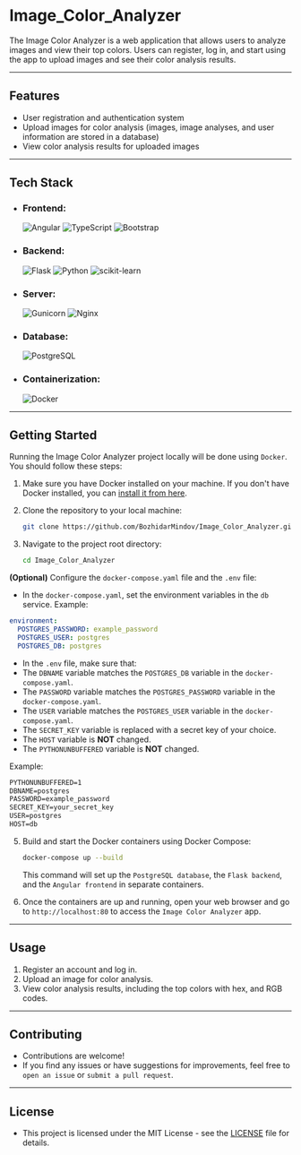 # Image_Color_Analyzer

The Image Color Analyzer is a web application that allows users to analyze images and view their top colors. Users can register, log in, and start using the app to upload images and see their color analysis results.

---

## Features
- User registration and authentication system
- Upload images for color analysis (images, image analyses, and user information are stored in a database)
- View color analysis results for uploaded images

---

## Tech Stack

- ### Frontend:
    ![ Angular ](https://img.shields.io/badge/Angular-DD0031?style=for-the-badge&logo=Angular) ![ TypeScript ](https://img.shields.io/badge/Typescript-41454A?style=for-the-badge&logo=TypeScript) ![ Bootstrap ](https://img.shields.io/badge/Bootstrap-41454A?style=for-the-badge&logo=Bootstrap)

- ### Backend:
    ![ Flask ](https://img.shields.io/badge/Flask-000000?style=for-the-badge&logo=Flask) ![ Python ](https://img.shields.io/badge/Python-ECD53F?style=for-the-badge&logo=Python) ![ scikit-learn ](https://img.shields.io/badge/scikitlearn-41454A?style=for-the-badge&logo=scikit-learn)

- ### Server:
    ![ Gunicorn ](https://img.shields.io/badge/Gunicorn-41454A?style=for-the-badge&logo=Gunicorn) ![ Nginx ](https://img.shields.io/badge/Nginx-009639?style=for-the-badge&logo=Nginx)

- ### Database:
    ![ PostgreSQL ](https://img.shields.io/badge/PostgreSQL-41454A?style=for-the-badge&logo=PostgreSQL)

- ### Containerization:
    ![ Docker ](https://img.shields.io/badge/Docker-41454A?style=for-the-badge&logo=Docker)

---

## Getting Started

Running the Image Color Analyzer project locally will be done using `Docker`. You should follow these steps:

1. Make sure you have Docker installed on your machine. If you don't have Docker installed, you can [install it from here](https://docs.docker.com/get-docker/).

2. Clone the repository to your local machine:

   ```bash
   git clone https://github.com/BozhidarMindov/Image_Color_Analyzer.git
   ```

3. Navigate to the project root directory:

   ```bash
   cd Image_Color_Analyzer
   ```

**(Optional)** Configure the `docker-compose.yaml` file and the `.env` file:
- In the `docker-compose.yaml`, set the environment variables in the `db` service. Example:
 ```yaml
 environment:
   POSTGRES_PASSWORD: example_password
   POSTGRES_USER: postgres
   POSTGRES_DB: postgres
 ```
- In the `.env` file, make sure that:
 - The `DBNAME` variable matches the `POSTGRES_DB` variable in the `docker-compose.yaml`.
 - The `PASSWORD` variable matches the `POSTGRES_PASSWORD` variable in the `docker-compose.yaml`.
 - The `USER` variable matches the `POSTGRES_USER` variable in the `docker-compose.yaml`.
 - The `SECRET_KEY` variable is replaced with a secret key of your choice.
 - The `HOST` variable is **NOT** changed.
- The `PYTHONUNBUFFERED` variable is **NOT** changed.

Example:
```txt
PYTHONUNBUFFERED=1
DBNAME=postgres
PASSWORD=example_password
SECRET_KEY=your_secret_key
USER=postgres
HOST=db
```
5. Build and start the Docker containers using Docker Compose:
   
   ```bash
   docker-compose up --build
   ```
   
   This command will set up the `PostgreSQL database`, the `Flask backend`, and the `Angular frontend` in separate containers.

6. Once the containers are up and running, open your web browser and go to `http://localhost:80` to access the `Image Color Analyzer` app.

---

## Usage

1. Register an account and log in.
2. Upload an image for color analysis.
3. View color analysis results, including the top colors with hex, and RGB codes.

---

## Contributing
- Contributions are welcome! 
- If you find any issues or have suggestions for improvements, feel free to `open an issue` or `submit a pull request`.

---

## License
- This project is licensed under the MIT License - see the [LICENSE](LICENSE) file for details.
